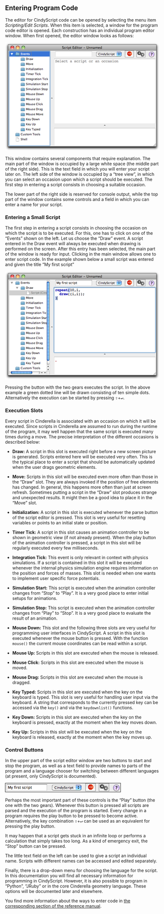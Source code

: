 ## Entering Program Code

The editor for CindyScript code can be opened by selecting the menu item *Scripting/Edit Scripts*.
When this item is selected, a window for the program code editor is opened.
Each construction has an individual program editor window.
When first opened, the editor window looks as follows:

![The script editor](img/EnterScript5.png)

This window contains several components that require explanation.
The main part of the window is occupied by a large white space (the middle part of the right side).
This is the text field in which you will enter your script later on.
The left side of the window is occupied by a “tree view”, in which you can select an occasion upon which a script should be executed.
The first step in entering a script consists in choosing a suitable occasion.

The lower part of the right side is reserved for console output, while the top part of the window contains some controls and a field in which you can enter a name for your script.

### Entering a Small Script

The first step in entering a script consists in choosing the occasion on which the script is to be executed.
For this, one has to click on one of the “Events” shown on the left.
Let us choose the “Draw” event.
A script entered in the Draw event will always be executed when drawing is performed on the screen.
After this entry has been selected, the main part of the window is ready for input.
Clicking in the main window allows one to enter script code.
In the example shown below a small script was entered and given the title “My first script”

![Entering text](img/EnterScript6.png)

Pressing the button with the two gears executes the script.
In the above example a green dotted line will be drawn consisting of ten simple dots.
Alternatively the execution can be started by pressing <kbd>⇧</kbd>+<kbd>↵</kbd>.

### Execution Slots

Every script in Cinderella is associated with an occasion on which it will be executed.
Since scripts in Cinderella are assumed to run during the runtime of the program, it may well happen that the same script is executed many times during a move.
The precise interpretation of the different occasions is described below:

*  **Draw:**
A script in this slot is executed right before a new screen picture is generated.
Scripts entered here will be executed very often.
This is the typical place to enter a script that should be automatically updated when the user drags geometric elements.

* **Move:**
Scripts in this slot will be executed even more often than those in the “Draw” slot.
They are always invoked if the position of free elements has changed.
In general, this happens more often than just at screen refresh.
Sometimes putting a script in the “Draw” slot produces strange and unexpected results.
It might then be a good idea to place it in the “Move” slot.

* **Initialization:**
A script in this slot is executed whenever the parse button of the script editor is pressed.
This slot is very useful for resetting variables or points to an initial state or position.

* **Timer Tick:**
A script in this slot causes an animation controller to be shown in geometric view (if not already present).
When the play button of the animation controller is pressed, a script in this slot will be regularly executed every few milliseconds.

* **Integration Tick:**
This event is only relevant in context with physics simulations.
If a script is contained in this slot it will be executed whenever the internal physics simulation engine requires information on the position and forces of masses.
This slot is needed when one wants to implement user specific force potentials.

* **Simulation Start:**
This script is executed when the animation controller changes from “Stop” to “Play”. It is a very good place to enter initial setups for animations.

* **Simulation Stop:**
This script is executed when the animation controller changes from “Play” to “Stop”. It is a very good place to evaluate the result of an animation.

* **Mouse Down:**
This slot and the following three slots are very useful for programming user interfaces in CindyScript.
A script in this slot is executed whenever the mouse button is pressed.
With the function `mouse()` the current mouse coordinates can be read within a script.

* **Mouse Up:**
Scripts in this slot are executed when the mouse is released.

* **Mouse Click:**
Scripts in this slot are executed when the mouse is moved.

* **Mouse Drag:**
Scripts in this slot are executed when the mouse is dragged.

* **Key Typed:**
Scripts in this slot are executed when the key on the keyboard is typed.
This slot is very useful for handling user input via the keyboard.
A string that corresponds to the currently pressed key can be accessed via the `key()` and via the `keydownlist()` functions.

* **Key Down:**
Scripts in this slot are executed when the key on the keyboard is pressed, exactly at the moment when the key moves down.

* **Key Up:**
Scripts in this slot will be executed when the key on the keyboard is released, exactly at the moment when the key moves up.

###  Control Buttons

In the upper part of the script editor window are two buttons to start and stop the program, as well as a text field to provide names to parts of the program and a language chooser for switching between different languages (at present, only CindyScript is documented).

![The script controls](img/EnterScript7.png)

Perhaps the most important part of these controls is the “Play” button (the one with the two gears).
Whenever this button is pressed all scripts are parsed and the execution of the program is started.
Every change in a program requires the play button to be pressed to become active.
Alternatively, the key combination <kbd>⇧</kbd>+<kbd>↵</kbd> can be used as an equivalent for pressing the play button.

It may happen that a script gets stuck in an infinite loop or performs a calculation that simply takes too long.
As a kind of emergency exit, the “Stop” button can be pressed.

The little text field on the left can be used to give a script an individual name.
Scripts with different names can be accessed and edited separately.

Finally, there is a drop-down menu for choosing the language for the script.
In this documentation you will find all necessary information for programming in CindyScript.
However, it is also possible to program in “Python”, “JRuby” or in the core Cinderella geometry language.
These options will be documented later and elsewhere.

You find more information about the ways to enter code in [the corresponding section of the reference manual](The_CindyScript_Editor.md).
